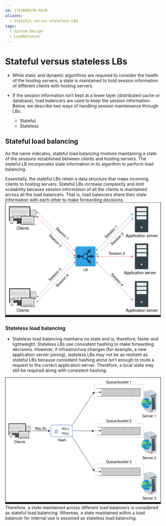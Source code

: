 ```yaml
---
id: 1743609278-PAJM
aliases:
  - Stateful versus stateless LBs
tags:
  - System Design
  - LoadBalancer
---
```


# Stateful versus stateless LBs

- While static and dynamic algorithms are required to consider the health of the hosting servers, a state is maintained to hold session information of different clients with hosting servers.

- If the session information isn’t kept at a lower layer (distributed cache or database), load balancers are used to keep the session information. Below, we describe two ways of handling session maintenance through LBs:
  - Stateful
  - Stateless

## Stateful load balancing

As the name indicates, stateful load balancing involves maintaining a state of the sessions established between clients and hosting servers. The stateful LB incorporates state information in its algorithm to perform load balancing.

Essentially, the stateful LBs retain a data structure that maps incoming clients to hosting servers. Stateful LBs increase complexity and limit scalability because session information of all the clients is maintained across all the load balancers. That is, load balancers share their state information with each other to make forwarding decisions.
![Stateful load balancing ](../../assets/imgs/stateful-load-balancer.png)

### Stateless load balancing

- Stateless load balancing maintains no state and is, therefore, faster and lightweight. Stateless LBs use consistent hashing to make forwarding decisions. However, if infrastructure changes (for example, a new application server joining), stateless LBs may not be as resilient as stateful LBs because consistent hashing alone isn’t enough to route a request to the correct application server. Therefore, a local state may still be required along with consistent hashing.

![Stateless load balancers using hash buckets to map requests to end servers](../../assets/imgs/stateless-load-balancer.png)
Therefore, a state maintained across different load balancers is considered as stateful load balancing. Whereas, a state maintained within a load balancer for internal use is assumed as stateless load balancing.
